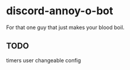 # discord-annoy-o-bot
For that one guy that just makes your blood boil.


## TODO
timers
user changeable config